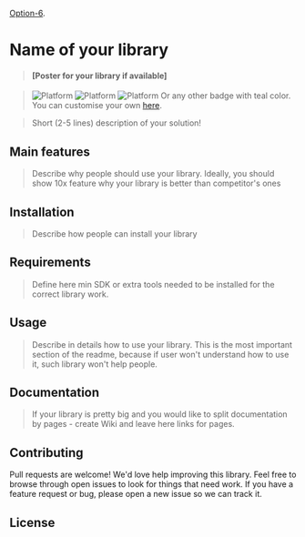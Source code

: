 [Option-6](https://user-images.githubusercontent.com/16778669/140985807-d03a7127-edb6-4a96-bfe4-4149cc37e1a7.png).

# Name of your library
> #### [Poster for your library if available]


> ![Platform](https://img.shields.io/badge/platform-Android-%23008080)
> ![Platform](https://img.shields.io/badge/platform-Web-%23008080)
> ![Platform](https://img.shields.io/badge/platform-iOS-%23008080)
> Or any other badge with teal color. You can customise your own [here](https://shields.io/#your-badge).


> Short (2-5 lines) description of your solution!
## Main features
> Describe why people should use your library. Ideally, you should show 10x feature why your library is better than competitor's ones

## Installation
> Describe how people can install your library

## Requirements
> Define here min SDK or extra tools needed to be installed for the correct library work.

## Usage
> Describe in details how to use your library. This is the most important section of the readme, because if user won't understand how to use it, such library won't help people.

## Documentation
> If your library is pretty big and you would like to split documentation by pages - create Wiki and leave here links for pages. 

## Contributing
Pull requests are welcome! We'd love help improving this library. Feel free to browse through open issues to look for things that need work. If you have a feature request or bug, please open a new issue so we can track it.

## License
